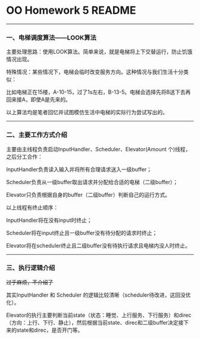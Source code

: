 # OO Homework 5 README

----

### 一、电梯调度算法——LOOK算法

主要处理思路：使用LOOK算法。简单来说，就是电梯将上下交替运行，防止饥饿情况出现。

特殊情况：某些情况下，电梯会临时改变服务方向。这种情况与我们生活十分类似：

比如电梯正在15楼，A-10-15，过了1s左右，B-13-5。电梯会选择先将B送下去再回来接A，即使A是先来的。

以上算法均是笔者回忆并试图模仿生活中电梯的实际行为尝试写出的。

------

### 二、主要工作方式介绍

主要由主线程负责启动InputHandler、Scheduler、Elevator(Amount 个)线程，之后分工合作：

InputHandler负责读入输入并将所有合理请求送入一级buffer；

Scheduler负责从一级buffer取出请求并分配给合适的电梯（二级buffer）；

Elevator只负责根据自身的buffer（二级buffer）判断自己的运行方式。

以上线程有终止顺序：

InputHandler将在没有input时终止；

Scheduler将在input终止且一级buffer没有待分配的请求时终止；

Elevator将在scheduler终止且二级buffer没有待执行请求且电梯内没人时终止。

------

### 三、执行逻辑介绍

~~过于麻烦，不介绍了~~

其实InputHandler 和 Scheduler 的逻辑比较清晰（scheduler待改进，这回没优化）。

Elevator的执行主要判断当前state（状态：睡觉、上行服务、下行服务）和direc（方向：上行、下行、静止），然后根据当前state、direc和二级buffer决定接下来的state和direc，是否开门等。

